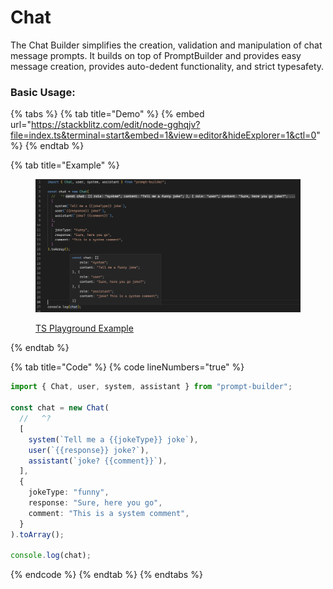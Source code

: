 # Chat

The Chat Builder simplifies the creation, validation and manipulation of chat message prompts. It builds on top of PromptBuilder and provides easy message creation, provides auto-dedent functionality, and strict typesafety.

### Basic Usage:

{% tabs %}
{% tab title="Demo" %}
{% embed url="https://stackblitz.com/edit/node-gghqjv?file=index.ts&terminal=start&embed=1&view=editor&hideExplorer=1&ctl=0" %}
{% endtab %}

{% tab title="Example" %}
<figure><img src=".gitbook/assets/image (1) (1).png" alt=""><figcaption><p><a href="https://www.typescriptlang.org/play?module=1#code/JYWwDg9gTgLgBAbzgYQBYEMYBo4FcDOAplDvgJ74yEg7r77CXoB28AvnAGZQQhwBEYHuBgBaAEa5gAGwAmxfgG4AUMoDGEZpThqM8ALxxmhAO4o9ACmVw4Aels24APQD81uAG13N8pWoWAAwAVQmlpOBBCOHREBAArCABrQiCyMEI2DgTkgIBKLG88IihAhAQoQnxILQyspMIXPILHaPpGGBYYQOyG2I0QSNZMpvcAXWbEQp7U9IAuAU5cZmYyfgmbCqrNInn+AGVcCpxUYiiyCFw4AHMINcL+wZhdoNRGODeY3yo+B8JWO5sbGUuQAdDAIABBKBQdBkCy5FTqbYQaSEEHSCBXCy6TAI5RAA">TS Playground Example</a></p></figcaption></figure>
{% endtab %}

{% tab title="Code" %}
{% code lineNumbers="true" %}
```typescript
import { Chat, user, system, assistant } from "prompt-builder";

const chat = new Chat(
  //   ^?
  [
    system(`Tell me a {{jokeType}} joke`),
    user(`{{response}} joke?`),
    assistant(`joke? {{comment}}`),
  ],
  {
    jokeType: "funny",
    response: "Sure, here you go",
    comment: "This is a system comment",
  }
).toArray();

console.log(chat);
```
{% endcode %}
{% endtab %}
{% endtabs %}
